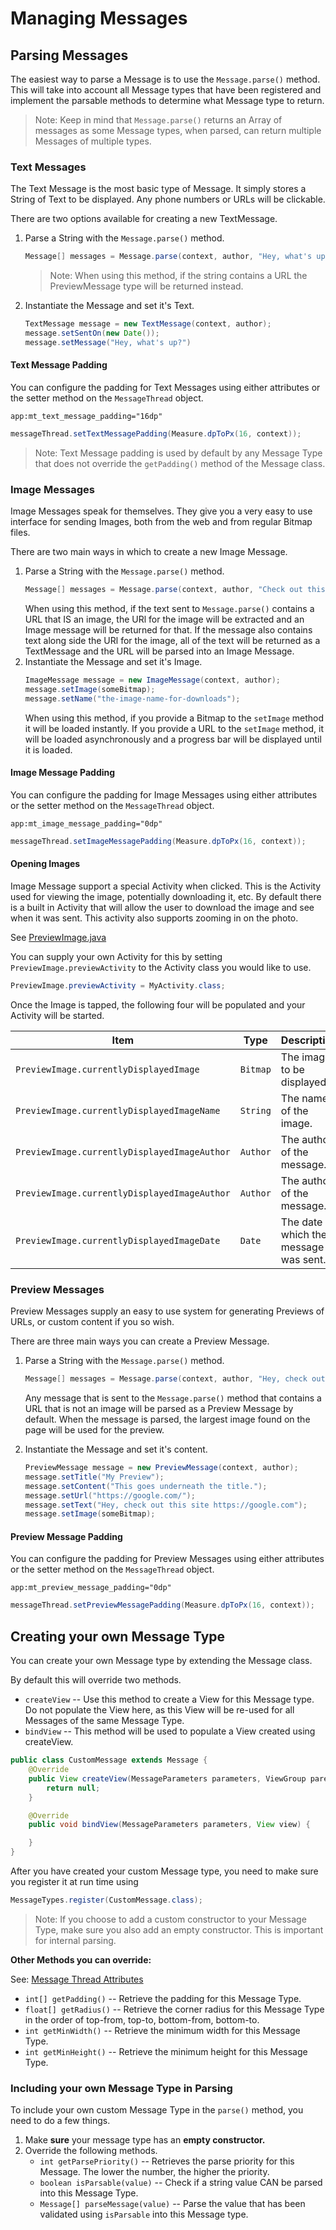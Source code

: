 # Managing Messages

## Parsing Messages

The easiest way to parse a Message is to use the `Message.parse()` method. This will take into account all Message types that have been registered and implement the parsable methods to determine what Message type to return.

> Note: Keep in mind that `Message.parse()` returns an Array of messages as some Message types, when parsed, can return multiple Messages of multiple types.

### Text Messages

The Text Message is the most basic type of Message. It simply stores a String of Text to be displayed. Any phone numbers or URLs will be clickable.

There are two options available for creating a new TextMessage.

1. Parse a String with the `Message.parse()` method.
    ```java
    Message[] messages = Message.parse(context, author, "Hey, what's up!");
    ```
    > Note: When using this method, if the string contains a URL the PreviewMessage type will be returned instead.
2. Instantiate the Message and set it's Text.
    ```java
    TextMessage message = new TextMessage(context, author);
    message.setSentOn(new Date());
    message.setMessage("Hey, what's up?")
    ```

#### Text Message Padding
    
You can configure the padding for Text Messages using either attributes or the setter method on the `MessageThread` object.

```
app:mt_text_message_padding="16dp"
```

```java
messageThread.setTextMessagePadding(Measure.dpToPx(16, context));
```

> Note: Text Message padding is used by default by any Message Type that does not override the `getPadding()` method of the Message class.


### Image Messages

Image Messages speak for themselves. They give you a very easy to use interface for sending Images, both from the web and from regular Bitmap files.

There are two main ways in which to create a new Image Message.

1. Parse a String with the `Message.parse()` method.
    ```java
    Message[] messages = Message.parse(context, author, "Check out this picture: https://website.com/image.png");
    ```
    When using this method, if the text sent to `Message.parse()` contains a URL that IS an image, the URl for the image will be extracted and an Image message will be returned for that. If the message also contains text along side the URl for the image, all of the text will be returned as a TextMessage and the URL will be parsed into an Image Message.
2. Instantiate the Message and set it's Image.
    ```java
    ImageMessage message = new ImageMessage(context, author);
    message.setImage(someBitmap);
    message.setName("the-image-name-for-downloads");
    ``` 
    When using this method, if you provide a Bitmap to the `setImage` method it will be loaded instantly. If you provide a URL to the `setImage` method, it will be loaded asynchronously and a progress bar will be displayed until it is loaded.

#### Image Message Padding

You can configure the padding for Image Messages using either attributes or the setter method on the `MessageThread` object.

```
app:mt_image_message_padding="0dp"
```

```java
messageThread.setImageMessagePadding(Measure.dpToPx(16, context));
```

#### Opening Images

Image Message support a special Activity when clicked. This is the Activity used for viewing the image, potentially downloading it, etc. By default there is a built in Activity that will allow the user to download the image and see when it was sent. This activity also supports zooming in on the photo.

See [PreviewImage.java](../chatthread/src/main/java/tk/nathanf/chatthread/activities/PreviewImage.java)

You can supply your own Activity for this by setting `PreviewImage.previewActivity` to the Activity class you would like to use.

```java
PreviewImage.previewActivity = MyActivity.class;
```  

Once the Image is tapped, the following four will be populated and your Activity will be started.

|Item|Type|Description|
|---|---|---|
|`PreviewImage.currentlyDisplayedImage`|`Bitmap`|The image to be displayed.|
|`PreviewImage.currentlyDisplayedImageName`|`String`|The name of the image.|
|`PreviewImage.currentlyDisplayedImageAuthor`|`Author`|The author of the message.|
|`PreviewImage.currentlyDisplayedImageAuthor`|`Author`|The author of the message.|
|`PreviewImage.currentlyDisplayedImageDate`|`Date`|The date at which the message was sent.|


### Preview Messages

Preview Messages supply an easy to use system for generating Previews of URLs, or custom content if you so wish.

There are three main ways you can create a Preview Message.

1. Parse a String with the `Message.parse()` method.
    ```java
    Message[] messages = Message.parse(context, author, "Hey, check out my site. https://nathanf.tk/");
    ```
    Any message that is sent to the `Message.parse()` method that contains a URL that is not an image will be parsed as a Preview Message by default. When the message is parsed, the largest image found on the page will be used for the preview.

2. Instantiate the Message and set it's content.
    ```java
    PreviewMessage message = new PreviewMessage(context, author);
    message.setTitle("My Preview");
    message.setContent("This goes underneath the title.");
    message.setUrl("https://google.com/");
    message.setText("Hey, check out this site https://google.com");
    message.setImage(someBitmap);
    ```  
    
#### Preview Message Padding

You can configure the padding for Preview Messages using either attributes or the setter method on the `MessageThread` object.

```
app:mt_preview_message_padding="0dp"
```

```java
messageThread.setPreviewMessagePadding(Measure.dpToPx(16, context));
```
    
## Creating your own Message Type

You can create your own Message type by extending the Message class.

By default this will override two methods.

* `createView` -- Use this method to create a View for this Message type. Do not populate the View here, as this View will be re-used for all Messages of the same Message Type.
* `bindView` -- This method will be used to populate a View created using createView. 

```java
public class CustomMessage extends Message {
    @Override
    public View createView(MessageParameters parameters, ViewGroup parent) {
        return null;
    }

    @Override
    public void bindView(MessageParameters parameters, View view) {

    }
}
```

After you have created your custom Message type, you need to make sure you register it at run time using
```java
MessageTypes.register(CustomMessage.class);
```
> Note: If you choose to add a custom constructor to your Message Type, make sure you also add an empty constructor. This is important for internal parsing.

**Other Methods you can override:**

See: [Message Thread Attributes](./MessageThreads.md)

* `int[] getPadding()` -- Retrieve the padding for this Message Type.
* `float[] getRadius()` -- Retrieve the corner radius for this Message Type in the order of top-from, top-to, bottom-from, bottom-to. 
* `int getMinWidth()` -- Retrieve the minimum width for this Message Type.
* `int getMinHeight()` -- Retrieve the minimum height for this Message Type.

### Including your own Message Type in Parsing

To include your own custom Message Type in the `parse()` method, you need to do a few things.

1. Make **sure** your message type has an **empty constructor.**
2. Override the following methods.
    * `int getParsePriority()` -- Retrieves the parse priority for this Message. The lower the number, the higher the priority.
    * `boolean isParsable(value)` -- Check if a string value CAN be parsed into this Message Type.
    * `Message[] parseMessage(value)` -- Parse the value that has been validated using `isParsable` into this Message type.
